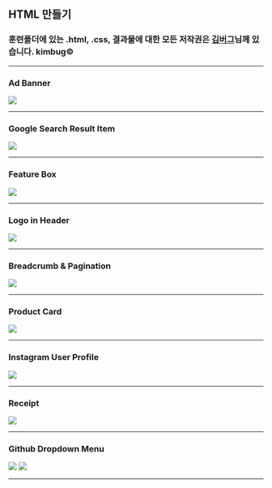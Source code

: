 ## HTML 만들기

### 훈련폴더에 있는 .html, .css, 결과물에 대한 모든 저작권은 [김버그](https://youtube.com/c/kimbug)님께 있습니다. kimbug&copy;

---

### Ad Banner

<img src="./images/ad_banner.png">

---

### Google Search Result Item

<img src="./images/google_search_result_item.png">

---

### Feature Box

<img src="./images/feature_box.png">

---

### Logo in Header

<img src="./images/logo_in_header.png">

---

### Breadcrumb &amp; Pagination

<img src="./images/breadcrumb_and_pagination.png">

---

### Product Card

<img src="./images/product_card.png">

---

### Instagram User Profile

<img src="./images/instagram_user_profile.png">

---

### Receipt

<img src="./images/receipt.png">

---

### Github Dropdown Menu

<img src="./images/github_dropdown_menu1.png">

<img src="./images/github_dropdown_menu2.png">

---